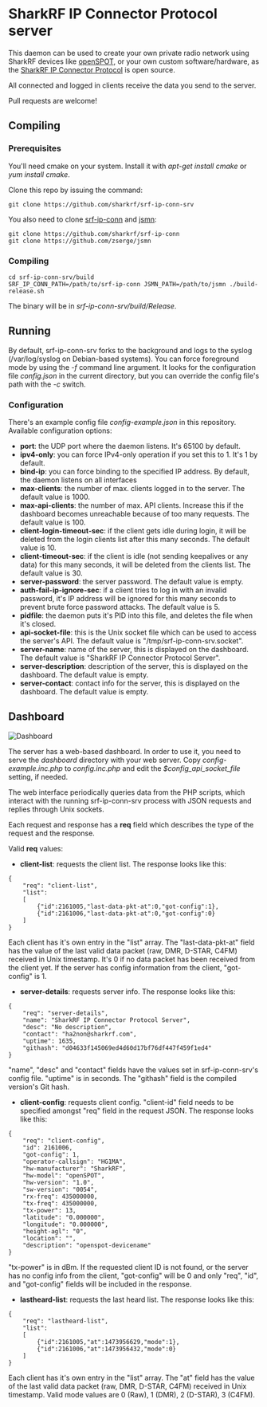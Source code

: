 # SharkRF IP Connector Protocol server

This daemon can be used to create your own private radio network using
SharkRF devices like [openSPOT](https://sharkrf.com/openspot), or your
own custom software/hardware, as the
[SharkRF IP Connector Protocol](https://github.com/sharkrf/srf-ip-conn)
is open source.

All connected and logged in clients receive the data you send to the server.

Pull requests are welcome!

## Compiling
### Prerequisites
You'll need cmake on your system. Install it with *apt-get install cmake*
or *yum install cmake*.

Clone this repo by issuing the command:

```
git clone https://github.com/sharkrf/srf-ip-conn-srv
```

You also need to clone [srf-ip-conn](https://github.com/sharkrf/srf-ip-conn)
and [jsmn](https://github.com/zserge/jsmn):

```
git clone https://github.com/sharkrf/srf-ip-conn
git clone https://github.com/zserge/jsmn
```

### Compiling
```
cd srf-ip-conn-srv/build
SRF_IP_CONN_PATH=/path/to/srf-ip-conn JSMN_PATH=/path/to/jsmn ./build-release.sh
```

The binary will be in *srf-ip-conn-srv/build/Release*.

## Running
By default, srf-ip-conn-srv forks to the background and logs to the syslog
(/var/log/syslog on Debian-based systems). You can force foreground mode by
using the *-f* command line argument. It looks for the configuration file
*config.json* in the current directory, but you can override the config file's
path with the *-c* switch.

### Configuration
There's an example config file *config-example.json* in this repository.
Available configuration options:

- **port**: the UDP port where the daemon listens. It's 65100 by default.
- **ipv4-only**: you can force IPv4-only operation if you set this to 1.
  It's 1 by default.
- **bind-ip**: you can force binding to the specified IP address. By default,
  the daemon listens on all interfaces
- **max-clients**: the number of max. clients logged in to the server.
  The default value is 1000.
- **max-api-clients**: the number of max. API clients. Increase this if the
  dashboard becomes unreachable because of too many requests. The default
  value is 100.
- **client-login-timeout-sec**: if the client gets idle during login, it will
  be deleted from the login clients list after this many seconds. The default
  value is 10.
- **client-timeout-sec**: if the client is idle (not sending keepalives or any
  data) for this many seconds, it will be deleted from the clients list.
  The default value is 30.
- **server-password**: the server password. The default value is empty.
- **auth-fail-ip-ignore-sec**: if a client tries to log in with an invalid
  password, it's IP address will be ignored for this many seconds to prevent
  brute force password attacks. The default value is 5.
- **pidfile**: the daemon puts it's PID into this file, and deletes the file
  when it's closed.
- **api-socket-file**: this is the Unix socket file which can be used to
  access the server's API. The default value is "/tmp/srf-ip-conn-srv.socket".
- **server-name**: name of the server, this is displayed on the dashboard.
  The default value is "SharkRF IP Connector Protocol Server".
- **server-description**: description of the server, this is displayed on the
  dashboard. The default value is empty.
- **server-contact**: contact info for the server, this is displayed on the
  dashboard. The default value is empty.

## Dashboard
![Dashboard](https://cdn.rawgit.com/sharkrf/srf-ip-conn-srv/master/contrib/screenshot.png)

The server has a web-based dashboard. In order to use it, you need to serve
the *dashboard* directory with your web server. Copy *config-example.inc.php*
to *config.inc.php* and edit the *$config_api_socket_file* setting, if needed.

The web interface periodically queries data from the PHP scripts, which
interact with the running srf-ip-conn-srv process with JSON requests and
replies through Unix sockets.

Each request and response has a **req** field which describes the type of the
request and the response.

Valid **req** values:

- **client-list**: requests the client list. The response looks like this:

```
{
	"req": "client-list",
	"list":
	[
		{"id":2161005,"last-data-pkt-at":0,"got-config":1},
		{"id":2161006,"last-data-pkt-at":0,"got-config":0}
	]
}
```

  Each client has it's own entry in the "list" array. The "last-data-pkt-at"
  field has the value of the last valid data packet (raw, DMR, D-STAR, C4FM)
  received in Unix timestamp. It's 0 if no data packet has been received from
  the client yet. If the server has config information from the client,
  "got-config" is 1.

- **server-details**: requests server info. The response looks like this:

```
{
	"req": "server-details",
	"name": "SharkRF IP Connector Protocol Server",
	"desc": "No description",
	"contact": "ha2non@sharkrf.com",
	"uptime": 1635,
	"githash": "d04633f145069ed4d60d17bf76df447f459f1ed4"
}
```

  "name", "desc" and "contact" fields have the values set in srf-ip-conn-srv's
  config file. "uptime" is in seconds. The "githash" field is the compiled
  version's Git hash.

- **client-config**: requests client config. "client-id" field needs to be
  specified amongst "req" field in the request JSON. The response looks like
  this:

```
{
	"req": "client-config",
	"id": 2161006,
	"got-config": 1,
	"operator-callsign": "HG1MA",
	"hw-manufacturer": "SharkRF",
	"hw-model": "openSPOT",
	"hw-version": "1.0",
	"sw-version": "0054",
	"rx-freq": 435000000,
	"tx-freq": 435000000,
	"tx-power": 13,
	"latitude": "0.000000",
	"longitude": "0.000000",
	"height-agl": "0",
	"location": "",
	"description": "openspot-devicename"
}
```

  "tx-power" is in dBm. If the requested client ID is not found, or the
  server has no config info from the client, "got-config" will be 0 and only
  "req", "id", and "got-config" fields will be included in the response.

- **lastheard-list**: requests the last heard list. The response looks like this:

```
{
	"req": "lastheard-list",
	"list":
	[
		{"id":2161005,"at":1473956629,"mode":1},
		{"id":2161006,"at":1473956432,"mode":0}
	]
}
```

  Each client has it's own entry in the "list" array. The "at" field has the
  value of the last valid data packet (raw, DMR, D-STAR, C4FM) received in Unix
  timestamp. Valid mode values are 0 (Raw), 1 (DMR), 2 (D-STAR), 3 (C4FM).
